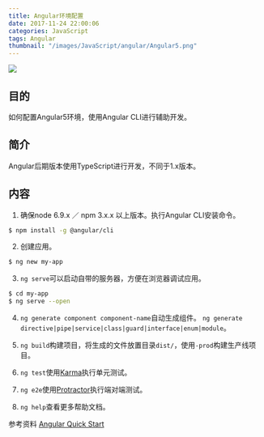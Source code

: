 ```yaml
---
title: Angular环境配置
date: 2017-11-24 22:00:06
categories: JavaScript
tags: Angular
thumbnail: "/images/JavaScript/angular/Angular5.png"
---
```

![](/images/JavaScript/angular/Angular5.png)

## 目的
如何配置Angular5环境，使用Angular CLI进行辅助开发。

<!--more-->

## 简介
Angular后期版本使用TypeScript进行开发，不同于1.x版本。

## 内容
1. 确保node 6.9.x ／ npm 3.x.x 以上版本。执行Angular CLI安装命令。
```bash
$ npm install -g @angular/cli
```

2. 创建应用。
```bash
$ ng new my-app
```

3. `ng serve`可以启动自带的服务器，方便在浏览器调试应用。
```bash
$ cd my-app
$ ng serve --open
```

4. `ng generate component component-name`自动生成组件。
`ng generate directive|pipe|service|class|guard|interface|enum|module`。

5. `ng build`构建项目，将生成的文件放置目录`dist/`，使用`-prod`构建生产线项目。

6. `ng test`使用[Karma](https://karma-runner.github.io)执行单元测试。

7. `ng e2e`使用[Protractor](http://www.protractortest.org/)执行端对端测试。

8. `ng help`查看更多帮助文档。


参考资料
[Angular Quick Start](https://angular.io/guide/quickstart)
